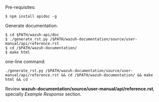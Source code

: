 
Pre-requisites:

    $ npm install apidoc -g

Generate documentation:

    $ cd $PATH/wazuh-api/doc
    $ ./generate_rst.py /$PATH/wazuh-documentation/source/user-manual/api/reference.rst
    $ cd /$PATH/wazuh-documentation/
    $ make html

one-line command:

    ./generate_rst.py /$PATH/wazuh-documentation/source/user-manual/api/reference.rst && cd /$PATH/wazuh-documentation/ && make html && cd -

Review **wazuh-documentation/source/user-manual/api/reference.rst**, specially *Example Response* section.
